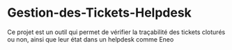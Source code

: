 # Gestion-des-Tickets-Helpdesk
Ce projet est un outil qui permet de vérifier la traçabilité des tickets cloturés ou non, ainsi que leur état dans un helpdesk comme Eneo

